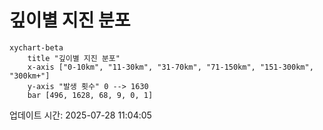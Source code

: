 # 깊이별 지진 분포

```mermaid
xychart-beta
    title "깊이별 지진 분포"
    x-axis ["0-10km", "11-30km", "31-70km", "71-150km", "151-300km", "300km+"]
    y-axis "발생 횟수" 0 --> 1630
    bar [496, 1628, 68, 9, 0, 1]
```

업데이트 시간: 2025-07-28 11:04:05
